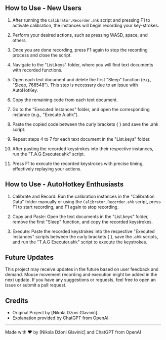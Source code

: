 ## How to Use - New Users

1. After running the `Calibrator.Recorder.ahk` script and pressing F1 to activate calibration, the instances will begin recording your key-strokes.
2. Perform your desired actions, such as pressing WASD, space, and others.

3. Once you are done recording, press F1 again to stop the recording process and close the script.

4. Navigate to the "List.keys" folder, where you will find text documents with recorded functions.

5. Open each text document and delete the first "Sleep" function (e.g., "Sleep, 768548"). This step is necessary due to an issue with AutoHotKey.

6. Copy the remaining code from each text document.

7. Go to the "Executed Instances" folder, and open the corresponding instance (e.g., "Execute A.ahk").

8. Paste the copied code between the curly brackets { } and save the .ahk script.

9. Repeat steps 4 to 7 for each text document in the "List.keys" folder.

10. After pasting the recorded keystrokes into their respective instances, run the "T.A.G Executer.ahk" script.

11. Press F1 to execute the recorded keystrokes with precise timing, effectively replaying your actions.

## How to Use - AutoHotkey Enthusiasts

1. Calibrate and Record: Run the calibration instances in the "Calibration Data" folder manually or using the `Calibrator.Recorder.ahk` script, press F1 to start recording, and F1 again to stop recording.

2. Copy and Paste: Open the text documents in the "List.keys" folder, remove the first "Sleep" function, and copy the recorded keystrokes.

3. Execute: Paste the recorded keystrokes into the respective "Executed Instances" scripts between the curly brackets { }, save the .ahk scripts, and run the "T.A.G Executer.ahk" script to execute the keystrokes.

## Future Updates

This project may receive updates in the future based on user feedback and demand. Mouse movement recording and execution might be added in the next update. If you have any suggestions or requests, feel free to open an issue or submit a pull request.

## Credits

- Original Project by [Nikola Džoni Glavinić]
- Explanation provided by ChatGPT from OpenAI.

---
Made with ❤️ by [Nikola Džoni Glavinić] and ChatGPT from OpenAI
